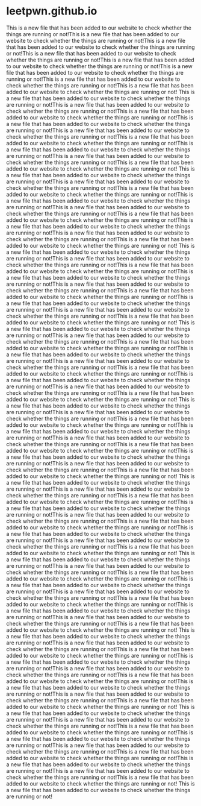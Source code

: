# leetpwn.github.io

This is a new file that has been added to our website to check whether the things are running or not!This is a new file that has been added to our website to check whether the things are running or not!This is a new file that has been added to our website to check whether the things are running or not!This is a new file that has been added to our website to check whether the things are running or not!This is a new file that has been added to our website to check whether the things are running or not!This is a new file that has been added to our website to check whether the things are running or not!This is a new file that has been added to our website to check whether the things are running or not!This is a new file that has been added to our website to check whether the things are running or not!
This is a new file that has been added to our website to check whether the things are running or not!This is a new file that has been added to our website to check whether the things are running or not!This is a new file that has been added to our website to check whether the things are running or not!This is a new file that has been added to our website to check whether the things are running or not!This is a new file that has been added to our website to check whether the things are running or not!This is a new file that has been added to our website to check whether the things are running or not!This is a new file that has been added to our website to check whether the things are running or not!This is a new file that has been added to our website to check whether the things are running or not!This is a new file that has been added to our website to check whether the things are running or not!
This is a new file that has been added to our website to check whether the things are running or not!This is a new file that has been added to our website to check whether the things are running or not!This is a new file that has been added to our website to check whether the things are running or not!This is a new file that has been added to our website to check whether the things are running or not!This is a new file that has been added to our website to check whether the things are running or not!This is a new file that has been added to our website to check whether the things are running or not!This is a new file that has been added to our website to check whether the things are running or not!This is a new file that has been added to our website to check whether the things are running or not!This is a new file that has been added to our website to check whether the things are running or not!
This is a new file that has been added to our website to check whether the things are running or not!This is a new file that has been added to our website to check whether the things are running or not!This is a new file that has been added to our website to check whether the things are running or not!This is a new file that has been added to our website to check whether the things are running or not!This is a new file that has been added to our website to check whether the things are running or not!This is a new file that has been added to our website to check whether the things are running or not!This is a new file that has been added to our website to check whether the things are running or not!This is a new file that has been added to our website to check whether the things are running or not!This is a new file that has been added to our website to check whether the things are running or not!
This is a new file that has been added to our website to check whether the things are running or not!This is a new file that has been added to our website to check whether the things are running or not!This is a new file that has been added to our website to check whether the things are running or not!This is a new file that has been added to our website to check whether the things are running or not!This is a new file that has been added to our website to check whether the things are running or not!This is a new file that has been added to our website to check whether the things are running or not!This is a new file that has been added to our website to check whether the things are running or not!This is a new file that has been added to our website to check whether the things are running or not!This is a new file that has been added to our website to check whether the things are running or not!
This is a new file that has been added to our website to check whether the things are running or not!This is a new file that has been added to our website to check whether the things are running or not!This is a new file that has been added to our website to check whether the things are running or not!This is a new file that has been added to our website to check whether the things are running or not!This is a new file that has been added to our website to check whether the things are running or not!This is a new file that has been added to our website to check whether the things are running or not!This is a new file that has been added to our website to check whether the things are running or not!This is a new file that has been added to our website to check whether the things are running or not!This is a new file that has been added to our website to check whether the things are running or not!
This is a new file that has been added to our website to check whether the things are running or not!This is a new file that has been added to our website to check whether the things are running or not!This is a new file that has been added to our website to check whether the things are running or not!This is a new file that has been added to our website to check whether the things are running or not!This is a new file that has been added to our website to check whether the things are running or not!This is a new file that has been added to our website to check whether the things are running or not!This is a new file that has been added to our website to check whether the things are running or not!This is a new file that has been added to our website to check whether the things are running or not!This is a new file that has been added to our website to check whether the things are running or not!
This is a new file that has been added to our website to check whether the things are running or not!This is a new file that has been added to our website to check whether the things are running or not!This is a new file that has been added to our website to check whether the things are running or not!This is a new file that has been added to our website to check whether the things are running or not!This is a new file that has been added to our website to check whether the things are running or not!This is a new file that has been added to our website to check whether the things are running or not!This is a new file that has been added to our website to check whether the things are running or not!This is a new file that has been added to our website to check whether the things are running or not!This is a new file that has been added to our website to check whether the things are running or not!
This is a new file that has been added to our website to check whether the things are running or not!This is a new file that has been added to our website to check whether the things are running or not!This is a new file that has been added to our website to check whether the things are running or not!This is a new file that has been added to our website to check whether the things are running or not!This is a new file that has been added to our website to check whether the things are running or not!This is a new file that has been added to our website to check whether the things are running or not!This is a new file that has been added to our website to check whether the things are running or not!This is a new file that has been added to our website to check whether the things are running or not!This is a new file that has been added to our website to check whether the things are running or not!
This is a new file that has been added to our website to check whether the things are running or not!This is a new file that has been added to our website to check whether the things are running or not!This is a new file that has been added to our website to check whether the things are running or not!This is a new file that has been added to our website to check whether the things are running or not!This is a new file that has been added to our website to check whether the things are running or not!This is a new file that has been added to our website to check whether the things are running or not!This is a new file that has been added to our website to check whether the things are running or not!This is a new file that has been added to our website to check whether the things are running or not!This is a new file that has been added to our website to check whether the things are running or not!
This is a new file that has been added to our website to check whether the things are running or not!

